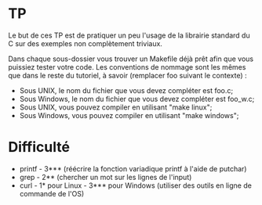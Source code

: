 # TP
Le but de ces TP est de pratiquer un peu l'usage de la librairie standard du C 
sur des exemples non complètement triviaux.

Dans chaque sous-dossier vous trouver un Makefile déjà prêt afin que vous 
puissiez tester votre code. Les conventions de nommage sont les mêmes que dans 
le reste du tutoriel, à savoir (remplacer foo suivant le contexte) :
 - Sous UNIX, le nom du fichier que vous devez compléter est foo.c;
 - Sous Windows, le nom du fichier que vous devez compléter est foo_w.c;
 - Sous UNIX, vous pouvez compiler en utilisant "make linux";
 - Sous Windows, vous pouvez compiler en utilisant "make windows";

# Difficulté
 - printf - 3\*\*\* (réécrire la fonction variadique printf à l'aide de 
putchar)
 - grep - 2\*\* (chercher un mot sur les lignes de l'input)
 - curl - 1\* pour Linux - 3\*\*\* pour Windows (utiliser des outils en ligne de commande de l'OS)
